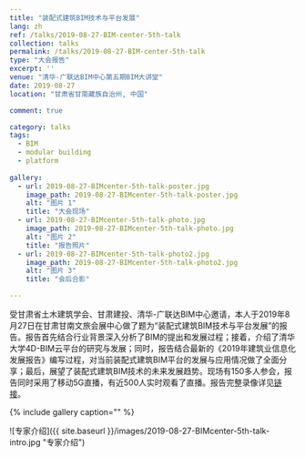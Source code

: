 ```yaml
---
title: "装配式建筑BIM技术与平台发展"
lang: zh
ref: /talks/2019-08-27-BIM-center-5th-talk
collection: talks
permalink: /talks/2019-08-27-BIM-center-5th-talk
type: "大会报告"
excerpt: ''
venue: "清华-广联达BIM中心第五期BIM大讲堂"
date: 2019-08-27
location: "甘肃省甘南藏族自治州, 中国"

comment: true

category: talks
tags: 
  - BIM
  - modular building
  - platform
  
gallery:
  - url: 2019-08-27-BIMcenter-5th-talk-poster.jpg
    image_path: 2019-08-27-BIMcenter-5th-talk-poster.jpg
    alt: "图片 1"
    title: "大会现场"
  - url: 2019-08-27-BIMcenter-5th-talk-photo.jpg
    image_path: 2019-08-27-BIMcenter-5th-talk-photo.jpg
    alt: "图片 2"
    title: "报告照片"
  - url: 2019-08-27-BIMcenter-5th-talk-photo2.jpg
    image_path: 2019-08-27-BIMcenter-5th-talk-photo2.jpg
    alt: "图片 3"
    title: "会后合影"

---
```


受甘肃省土木建筑学会、甘肃建投、清华-广联达BIM中心邀请，本人于2019年8月27日在甘肃甘南文旅会展中心做了题为“装配式建筑BIM技术与平台发展”的报告。报告首先结合行业背景深入分析了BIM的提出和发展过程；接着，介绍了清华大学4D-BIM云平台的研究与发展；同时，报告结合最新的《2019年建筑业信息化发展报告》编写过程，对当前装配式建筑BIM平台的发展与应用情况做了全面分享；最后，展望了装配式建筑BIM技术的未来发展趋势。现场有150多人参会，报告同时采用了移动5G直播，有近500人实时观看了直播。报告完整录像详见[链接](https://h5.scimall.org.cn/video/detail?id=1106&from=timeline)。

{% include gallery caption="" %}

![专家介绍]({{ site.baseurl }}/images/2019-08-27-BIMcenter-5th-talk-intro.jpg "专家介绍")